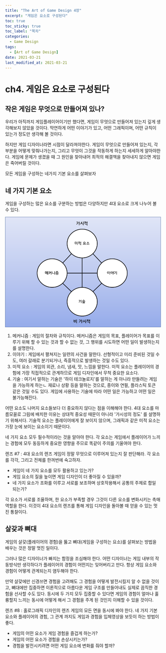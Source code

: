 ```yaml
---
title: "The Art of Game Design 4장"
excerpt: "게임은 요소로 구성된다"
toc: true
toc_sticky: true
toc_label: "목차"
categories:
  - Game Design
tags:
  - [Art of Game Design]
date: 2021-03-21
last_modified_at: 2021-03-21
---
```


# ch4. 게임은 요소로 구성된다

## 작은 게임은 무엇으로 만들어져 있나?

  우리가 아직까지 게임플레이어이기만 했다면, 게임이 무엇으로 만들어져 있는지 깊게 생각해보지 않았을 것이다. 막연하게 어떤 이야기가 있고, 어떤 그래픽이며, 어떤 규칙이 있는가 정도만 생각해 볼 것이다.

  하지만 게임 디자이너라면 시점이 달라져야한다. 게임이 무엇으로 만들어져 있는지, 각 부분을 어떻게 맞춰나가는지, 그리고 무엇이 그것을 작동하게 하는지 세세하게 알아야한다. 게임에 문제가 생겼을 때 그 원인을 찾아내어 최적의 해결책을 찾아내지 않으면 게임은 죽어버릴 것이다.

  모든 게임을 구성하는 네가지 기본 요소를 살펴보자

## 네 가지 기본 요소

  게임을 구성하는 많은 요소를 구분하는 방법은 다양하지만 4대 요소로 크게 나누어 볼 수 있다.

![fourelement.png](/assets/images/posts/2021-03-21/fourelement.png)

1. 메커니즘 : 게임의 절차와 규칙이다. 메커니즘은 게임의 목표, 플레이어가 목표를 이루기 위해 할 수 있는 것과 할 수 없는 것, 그 행위를 시도하면 어떤 일이 발생하는지를 설명한다.
2. 이야기 : 게임에서 펼쳐지는 일련의 사건을 말한다. 선형적이고 미리 준비된 것일 수도, 여러 갈래로 분기되거나, 즉흥적으로 발생하는 것일 수도 있다. 
3. 미적 요소 : 게임의 외관, 소리, 냄새, 맛, 느낌을 말한다. 미적 요소는 플레이어의 경험에 가장 직접적으로 관계하므로 게임 디자인에서 무척 중요한 요소다.
4. 기술 : 여기서 말하는 기술은 '하이 테크놀로지'를 말하는 게 아니라 만들려는 게임을 가능하게 하는ㄴ 재료나 상황 등을 말하는 것으로, 종이와 연필, 플라스틱 토큰 같은 것일 수도 있다. 게임에 사용하는 기술에 따라 어떤 일은 가능하고 어떤 일은 불가능해진다.

  어떤 요소도 나머지 요소들보다 더 중요하지 않다는 점을 이해해야 한다. 4대 요소를 마름모꼴로 그림에 배치한 이유는 상대적 중요성 때문이 아니라 '가시성의 정도' 를 설명하기 위해서다. 기술적 요소는 플레이어에게 잘 보이지 않으며, 그래픽과 같은 미적 요소는 가장 눈에 보이는 요소이기 때문이다.

  네 가지 요소 모두 필수적이라는 것을 알아야 한다. 각 요소는 게임에서 플레이어가 느끼는 경험에 모두 동등하게 중요한 영향을 주므로 똑같이 주의를 기울여야 한다.

렌즈 #7 : 4대 요소의 렌즈
게임이 정말 무엇으로 이루어져 있는지 잘 판단해라. 각 요소를 각각, 그리고 전체를 한꺼번에 숙고하자.
  - 게임이 네 가지 요소를 모두 활용하고 있는가?
  - 게임 요소의 질을 높이면 게임 디자인이 더 좋아질 수 있을까?
  - 네 가지 요소가 조화를 이루고 서로를 보조하며 상호작용해서 공통의 주제로 합일 되는가?

 각 요소가 서로를 조율하며, 한 요소가 부족할 경우 그것이 다른 요소를 변화시키는 촉매 역할을 한다. 이것이 4대 요소의 렌즈를 통해 게임 디자인을 돌아볼 때 얻을 수 있는 멋진 통찰이다.

## 살갗과 뼈대

  게임의 살갗(플레이어의 경험)을 뚫고 뼈대(게임을 구성하는 요소)를 살펴보는 방법을 배우는 것은 정말 멋진 일이다.

  그러나 많은 디자이너가 빠지는 함정을 조심해야 한다. 어떤 디자이너는 게임 내부의 작동방식만 생각하다가 플레이어의 경험이 어떤지는 잊어버리고 만다. 항상 게임 요소와 경험이 어떻게 관계되는지 염두해야 한다.

 만약 살갗에만 신경쓰면 경험을 고려해도 그 경험을 어떻게 발전시킬지 알 수 없을 것이고, 뼈대에만 집중하면 이론적으로 아름다운 게임 구조를 만들어내도 실제로 끔직한 경험을 선사할 수도 있다. 동시에 두 가지 모두 집중할 수 있다면 게임의 경험이 얼마나 훌륭할지 느끼는 동시에 어떻게 해서 그 경험을 주게 된 것인지 이해할 수 있을 것이다.

렌즈 #8 :  홀로그래픽 디자인의 렌즈
게임의 모든 면을 동시에 봐야 한다. 네 가지 기본 요소와 플레이어의 경험, 그 관계 까지도 게임과 경험을 입체영상을 보듯이 하는 방법이 좋다.
  - 게임의 어떤 요소가 게임 경험을 즐겁게 하는가?
  - 게임의 어떤 요소가 경험을 손상시키는가?
  - 경험을 발전시키려면 어떤 게임 요소에 변화를 줘야 할까?